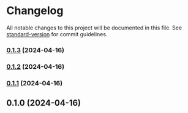 # Changelog

All notable changes to this project will be documented in this file. See [standard-version](https://github.com/conventional-changelog/standard-version) for commit guidelines.

### [0.1.3](https://github.com/feryardiant/sendgrid-inbound-parser/compare/v0.1.2...v0.1.3) (2024-04-16)

### [0.1.2](https://github.com/feryardiant/sendgrid-inbound-parser/compare/v0.1.1...v0.1.2) (2024-04-16)

### [0.1.1](https://github.com/feryardiant/sendgrid-inbound-parser/compare/v0.1.0...v0.1.1) (2024-04-16)

## 0.1.0 (2024-04-16)

